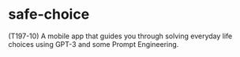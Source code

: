 # safe-choice
(T197-10) A mobile app that guides you through solving everyday life choices using GPT-3 and some Prompt Engineering.
